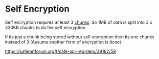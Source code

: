 # Self Encryption

Self encryption requires at least 3 [chunks](chunks.md). So 1MB of data is split into 3 x 333KB chunks to do the self encryption.

If its just a chunk being stored without self encryption then its one chunks instead of 3 (Assume another form of encryption is done) 

https://safenetforum.org/t/safe-api-registers/39182/59
